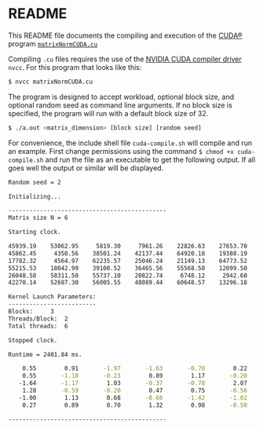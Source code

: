# README

This README file documents the compiling and execution of the [CUDA®](https://developer.nvidia.com/cuda-toolkit) program [`matrixNormCUDA.cu`](https://github.com/isalva2/parallel-processing/blob/main/CUDA/matrix-norm/matrixNormCUDA.cu)

Compiling `.cu` files requires the use of the [NVIDIA CUDA compiler driver](https://docs.nvidia.com/cuda/cuda-compiler-driver-nvcc/) `nvcc`. For this program that looks like this:

```bash
$ nvcc matrixNormCUDA.cu
```

The program is designed to accept workload, optional block size, and optional random seed as command line arguments. If no block size is specified, the program will run with a default block size of 32.

```bash
$ ./a.out <matrix_dimension> [block size] [random seed]
```

For convenience, the include shell file `cuda-compile.sh` will compile and run an example. First change permissions using the command `$ chmod +x cuda-compile.sh` and run the file as an executable to get the following output. If all goes well the output or similar will be displayed.

```bash
Random seed = 2

Initializing...

---------------------------------------------
Matrix size N = 6

Starting clock.

45939.19	53062.95	 5819.30	 7961.26	22826.63	27653.70
45862.45	 4350.56	38501.24	42137.44	64920.18	19380.19
17782.32	 4564.97	62235.57	25046.24	21149.13	64773.52
55215.53	18042.99	39100.52	36465.56	55568.50	12099.50
26048.58	58311.50	55737.10	20822.74	 6748.12	 2942.60
42270.14	52687.30	56005.55	48089.44	60648.57	13296.18

Kernel Launch Parameters:
-------------------------
Blocks:		3
Threads/Block:	2
Total threads:	6

Stopped clock.

Runtime = 2401.84 ms.

    0.55	    0.91	   -1.97	   -1.63	   -0.70	    0.22
    0.55	   -1.18	   -0.23	    0.89	    1.17	   -0.20
   -1.64	   -1.17	    1.03	   -0.37	   -0.78	    2.07
    1.28	   -0.59	   -0.20	    0.47	    0.75	   -0.56
   -1.00	    1.13	    0.68	   -0.68	   -1.42	   -1.02
    0.27	    0.89	    0.70	    1.32	    0.98	   -0.50

---------------------------------------------
```
